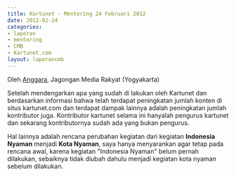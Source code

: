```yaml
---
title: Kartunet - Mentoring 24 Februari 2012
date: 2012-02-24
categories:
- laporan
- mentoring
- CMB
- Kartunet.com
layout: laporancmb
---
```


Oleh [Anggara](http://wiki.ciptamedia.org/index.php?title=Pengguna:Anggara&action=edit&redlink=1), Jagongan Media Rakyat (Yogyakarta)

Setelah mendengarkan apa yang sudah di lakukan oleh Kartunet dan berdasarkan informasi bahwa telah terdapat peningkatan jumlah konten di situs kartunet.com dan terdapat dampak lainnya adalah peningkatan jumlah kontributor juga. Kontributor kartunet selama ini hanyalah pengurus kartunet dan sekarang kontributornya sudah ada yang bukan pengurus.

Hal lainnya adalah rencana perubahan kegiatan dari kegiatan **Indonesia Nyaman** menjadi **Kota Nyaman**, saya hanya menyarankan agar tetap pada rencana awal, karena kegiatan "Indonesia Nyaman" belum pernah dilakukan, sebaiknya tidak diubah dahulu menjadi kegiatan kota nyaman sebelum dilakukan.
